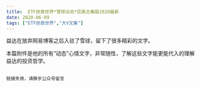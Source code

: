 ```yaml
---
title:  ETF拯救世界*雪球动态*完美合集版2020最新
date: 2020-06-09
tags: ["ETF拯救世界","大V文集"]
---
```


益达在放弃网易博客之后入驻了雪球，留下了很多精彩的文字。

本篇附件是他的所有“动态”心情文字，非常随性，了解这些文字能更能代入的理解益达的投资哲学。

~~~[获取地址](http://52etf.oss-cn-beijing.aliyuncs.com/52etf/books/ETF%E6%8B%AF%E6%95%91%E4%B8%96%E7%95%8C%E9%9B%AA%E7%90%83%E5%8E%86%E5%8F%B2%E5%8A%A8%E6%80%81__by%E5%85%AC%E4%BC%97%E5%8F%B7@%E7%BB%93%E4%B8%B9%E8%AE%B0%E4%BA%8B%E6%9C%AC%E5%84%BF.pdf)~~~

链接失效，请移步公众号留言

